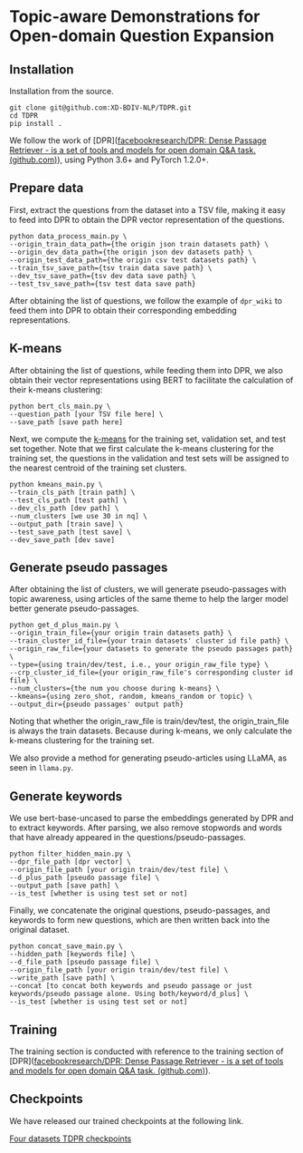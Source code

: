 # Topic-aware Demonstrations for Open-domain Question Expansion

## Installation

Installation from the source.

```
git clone git@github.com:XD-BDIV-NLP/TDPR.git
cd TDPR
pip install .
```

We follow the work of [DPR]([facebookresearch/DPR: Dense Passage Retriever - is a set of tools and models for open domain Q&A task. (github.com)](https://github.com/facebookresearch/DPR)), using Python 3.6+ and PyTorch 1.2.0+.

## Prepare data

First, extract the questions from the dataset into a TSV file, making it easy to feed into DPR to obtain the DPR vector representation of the questions.

```
python data_process_main.py \
--origin_train_data_path={the origin json train datasets path} \
--origin_dev_data_path={the origin json dev datasets path} \
--origin_test_data_path={the origin csv test datasets path} \
--train_tsv_save_path={tsv train data save path} \
--dev_tsv_save_path={tsv dev data save path} \
--test_tsv_save_path={tsv test data save path}
```

After obtaining the list of questions, we follow the example of `dpr_wiki` to feed them into DPR to obtain their corresponding embedding representations.

## K-means

After obtaining the list of questions, while feeding them into DPR, we also obtain their vector representations using BERT to facilitate the calculation of their k-means clustering:

```
python bert_cls_main.py \
--question_path [your TSV file here] \
--save_path [save path here]
```

Next, we compute the [k-means](https://github.com/subhadarship/kmeans_pytorch) for the training set, validation set, and test set together. Note that we first calculate the k-means clustering for the training set,  the questions in the validation and test sets will be assigned to the nearest centroid of the training set clusters.

```
python kmeans_main.py \
--train_cls_path [train path] \
--test_cls_path [test path] \
--dev_cls_path [dev path] \
--num_clusters [we use 30 in nq] \
--output_path [train save] \
--test_save_path [test save] \
--dev_save_path [dev save]
```

## Generate pseudo passages

After obtaining the list of clusters, we will generate pseudo-passages with topic awareness, using articles of the same theme to help the larger model better generate pseudo-passages.

```
python get_d_plus_main.py \
--origin_train_file={your origin train datasets path} \
--train_cluster_id_file={your train datasets' cluster id file path} \
--origin_raw_file={your datasets to generate the pseudo passages path} \
--type={using train/dev/test, i.e., your origin_raw_file type} \
--crp_cluster_id_file={your origin_raw_file's corresponding cluster id file} \
--num_clusters={the num you choose during k-means} \
--kmeans={using zero_shot, random, kmeans_random or topic} \
--output_dir={pseudo passages' output path}
```

Noting that whether the origin_raw_file is train/dev/test, the origin_train_file is always the train datasets. Because during k-means, we only calculate the k-means clustering for the training set.

We also provide a method for generating pseudo-articles using LLaMA, as seen in `llama.py`.

## Generate keywords

We use bert-base-uncased to parse the embeddings generated by DPR and to extract keywords. After parsing, we also remove stopwords and words that have already appeared in the questions/pseudo-passages.

```
python filter_hidden_main.py \
--dpr_file_path [dpr vector] \
--origin_file_path [your origin train/dev/test file] \
--d_plus_path [pseudo passage file] \
--output_path [save path] \
--is_test [whether is using test set or not]
```

Finally, we concatenate the original questions, pseudo-passages, and keywords to form new questions, which are then written back into the original dataset.

```
python concat_save_main.py \
--hidden_path [keywords file] \
--d_file_path [pseudo passage file] \
--origin_file_path [your origin train/dev/test file] \
--write_path [save path] \
--concat [to concat both keywords and pseudo passage or just keywords/pseudo passage alone. Using both/keyword/d_plus] \
--is_test [whether is using test set or not]
```

## Training

The training section is conducted with reference to the training section of [DPR]([facebookresearch/DPR: Dense Passage Retriever - is a set of tools and models for open domain Q&A task. (github.com)](https://github.com/facebookresearch/DPR)).



## Checkpoints

We have released our trained checkpoints at the following link.

[Four datasets TDPR checkpoints](https://pan.baidu.com/s/1-PxjOrxjsqkiZhiPQmQrSw?pwd=l2ux)